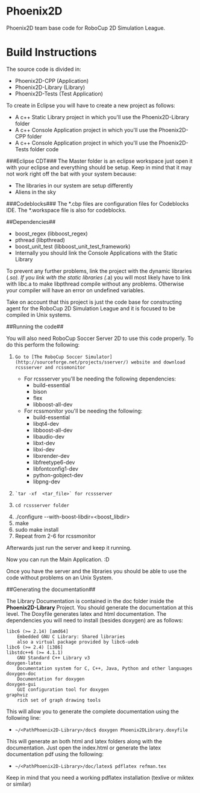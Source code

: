 Phoenix2D
==========

Phoenix2D team base code for RoboCup 2D Simulation League.

Build Instructions 
==================

The source code is divided in:

* Phoenix2D-CPP (Application)
* Phoenix2D-Library (Library)
* Phoenix2D-Tests (Test Application)

To create in Eclipse you will have to create a new project as follows:

+ A c++ Static Library project in which you'll use the Phoenix2D-Library folder
+ A c++ Console Application project in which you'll use the Phoenix2D-CPP folder
+ A c++ Console Application project in which you'll use the Phoenix2D-Tests folder code

###Eclipse CDT###
The Master folder is an eclipse workspace just open it with your eclipse and everything should be setup. Keep in mind that it may not work right off the bat with your system because:

* The libraries in our system are setup differently
* Aliens in the sky

###Codeblocks###
The *.cbp files are configuration files for Codeblocks IDE. The *.workspace file is also for codeblocks. 


##Dependencies##

+ boost_regex (libboost_regex)
+ pthread (libpthread)
+ boost_unit_test (libboost_unit_test_framework)
+ Internally you should link the Console Applications with the Static Library

To prevent any further problems, link the project with the dynamic libraries (*.so). If you link with the static libraries (*.a) you will most likely have to link with libc.a to make libpthread compile without any problems. Otherwise your compiler will have an error on undefined variables. 

Take on account that this project is just the code base for constructing agent for the RoboCup 2D Simulation League and it is focused to be compiled in Unix systems.

##Running the code##

You will also need RoboCup Soccer Server 2D to use this code properly. To do this perform the following:

1.     Go to [The RoboCup Soccer Simulator](http://sourceforge.net/projects/sserver/) website and download rcssserver and rcssmonitor
	* For rcssserver you'll be needing the following dependencies:
		*	build-essential
		*	bison
		*	flex
		*	libboost-all-dev
	* For rcssmonitor you'll be needing the following:
		*	build-essential
		*	libqt4-dev
		*	libboost-all-dev
		*	libaudio-dev
		*	libxt-dev
		*	libxi-dev
		*	libxrender-dev
		*	libfreetype6-dev
		*	libfontconfig1-dev
		*	python-gobject-dev
		*	libpng-dev
2.     `tar -xf  <tar_file>` for rcssserver
3.     cd rcssserver folder
4.	./configure --with-boost-libdir=<boost_libdir>
5.	make
6.	sudo make install
7.	Repeat from 2-6 for rcssmonitor

Afterwards just run the server and keep it running.

Now you can run the Main Application. :D

Once you have the server and the libraries you should be able to use the code without problems on an Unix System.     


##Generating the documentation##

The Library Documentation is contained in the doc folder inside the **Phoenix2D-Library** Project. You should generate the documentation at this level. The Doxyfile generates latex and html documentation. The dependencies you will need to install (besides doxygen) are as follows:

    libc6 (>= 2.14) [amd64]
        Embedded GNU C Library: Shared libraries
        also a virtual package provided by libc6-udeb 
    libc6 (>= 2.4) [i386]
    libstdc++6 (>= 4.1.1)
        GNU Standard C++ Library v3 
    doxygen-latex
        Documentation system for C, C++, Java, Python and other languages 
    doxygen-doc
        Documentation for doxygen 
    doxygen-gui
        GUI configuration tool for doxygen 
    graphviz
        rich set of graph drawing tools 

This will allow you to generate the complete documentation using the following line:

*	`~/<PathPhoenix2D-Library>/doc$ doxygen Phoenix2DLibrary.doxyfile` 

This will generate an both html and latex folders along with the documentation. Just open the index.html or generate the latex documentation pdf using the following:

*	`~/<PathPhoenix2D-Library>/doc/latex$ pdflatex refman.tex`

Keep in mind that you need a working pdflatex installation (texlive or miktex or similar)
